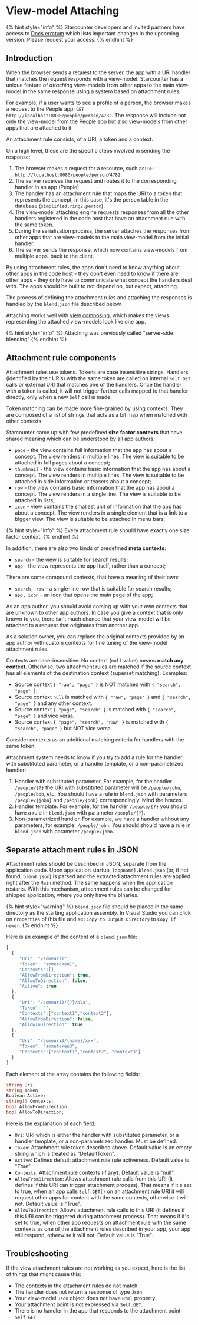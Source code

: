 # View-model Attaching

{% hint style="info" %}
Starcounter developers and invited partners have access to [Docs erratum](https://github.com/Starcounter/RebelsLounge/wiki/Docs-erratum) which lists important changes in the upcoming version. Please request your access.
{% endhint %}

## Introduction

When the browser sends a request to the server, the app with a URI handler that matches the request responds with a view-model. Starcounter has a unique feature of _attaching_ view-models from other apps to the main view-model in the same response using a system based on attachment rules.

For example, if a user wants to see a profile of a person, the browser makes a request to the People app: `GET http://localhost:8080/people/person/4782`. The response will include not only the view-model from the People app but also view-models from other apps that are attached to it.

An attachment rule consists, of a URI, a token and a context.

On a high level, these are the specific steps involved in sending the response:

1. The browser makes a request for a resource, such as:  `GET http://localhost:8080/people/person/4782`.
2. The server receives the request and routes it to the corresponding handler in an app \(People\).
3. The handler has an attachment rule that maps the URI to a token that represents the concept, in this case, it's the person table in the database \(`simplified.ring2.person`\). 
4. The view-model attaching engine requests responses from all the other handlers registered in the code host that have an attachment rule with the same token.
5. During the serialization process, the server attaches the responses from other apps that are view-models to the main view-model from the initial handler.
6. The server sends the response, which now contains view-models from multiple apps, back to the client.

By using attachment rules, the apps don't need to know anything about other apps in the code host - they don't even need to know if there are other apps - they only have to communicate what concept the handlers deal with. The apps should be built to not depend on, but expect, attaching.

The process of defining the attachment rules and attaching the responses is handled by the `blend.json` file described below.

Attaching works well with [view composing](view-composing.md), which makes the views representing the attached view-models look like one app.

{% hint style="info" %}
Attaching was previously called "server-side blending"
{% endhint %}

## Attachment rule components

Attachment rules use tokens. Tokens are case insensitive strings. Handlers \(identified by their URIs\) with the same token are called on internal `Self.GET` calls or external URI that matches one of the handlers. Once the handler with a token is called, it will not trigger further calls mapped to that handler directly, only when a new `Self` call is made.

Token matching can be made more fine-grained by using contexts. They are composed of a list of strings that acts as a bit map when matched with other contexts.

Starcounter came up with few predefined **size factor contexts** that have shared meaning which can be understood by all app authors:

* `page` - the view contains full information that the app has about a concept. The view renders in multiple lines. The view is suitable to be attached in full pages about a concept;
* `thumbnail` - the view contains basic information that the app has about a concept. The view renders in multiple lines. The view is suitable to be attached in side information or teasers about a concept;
* `row` - the view contains basic information that the app has about a concept. The view renders in a single line. The view is suitable to be attached in lists;
* `icon` - view contains the smallest unit of information that the app has about a concept. The view renders in a single element that is a link to a bigger view. The view is suitable to be attached in menu bars;

{% hint style="info" %}
Every attachment rule should have exactly one size factor context.
{% endhint %}

In addition, there are also two kinds of predefined **meta contexts**:

* `search` - the view is suitable for search results;
* `app` - the view represents the app itself, rather than a concept;

There are some compound contexts, that have a meaning of their own:

* `search, row` - a single-line row that is suitable for search results;
* `app, icon` - an icon that opens the main page of the app;

As an app author, you should avoid coming up with your own contexts that are unknown to other app authors. In case you give a context that is only known to you, there isn't much chance that your view-model will be attached to a request that originates from another app.

As a solution owner, you can replace the original contexts provided by an app author with custom contexts for fine tuning of the view-model attachment rules.

Contexts are case-insensitive. No context \(`null` value\) means **match any context**. Otherwise, two attachment rules are matched if the source context has all elements of the destination context \(superset matching\). Examples:

* Source context `{ "raw", "page" }` is NOT matched with `{ "search", "page" }`.
* Source context `null` is matched with `{ "raw", "page" }` and `{ "search", "page" }` and any other context.
* Source context `{ "page", "search" }` is matched with `{ "search", "page" }` and vice versa.
* Source context `{ "page", "search", "raw" }` is matched with `{ "search", "page" }` but NOT vice versa.

Consider contexts as an additional matching criteria for handlers with the same token.

Attachment system needs to know if you try to add a rule for the handler with substituted parameter, or a handler template, or a non-parametrized handler: 

1. Handler with substituted parameter. For example, for the handler `/people/{?}` the URI with substituted parameter will be `/people/john`, `/people/bob`, etc. You should have a rule in `blend.json` with parameters `/people/{john}` and `/people/{bob}` correspondingly. Mind the braces. 
2. Handler template. For example, for the handler `/people/{?}` you should have a rule in `blend.json` with parameter `/people/{?}`. 
3. Non-parametrized handler. For example, we have a handler without any parameters, for example, `/people/john`. You should should have a rule in `blend.json` with parameter `/people/john`.

## Separate attachment rules in JSON

Attachment rules should be described in JSON, separate from the application code. Upon application startup, `[appname].blend.json` \(or, if not found, `blend.json`\) is parsed and the extracted attachment rules are applied right after the `Main` method. The same happens when the application restarts. With this mechanism, attachment rules can be changed for shipped application, where you only have the binaries.

{% hint style="warning" %}
`blend.json` file should be placed in the same directory as the starting application assembly. In Visual Studio you can click on `Properties` of this file and set `Copy to Output Directory` to `Copy if newer`.
{% endhint %}

Here is an example of the content of a `blend.json` file:

```javascript
[
  {
     "Uri": "/someuri1",
     "Token": "sometoken1",
     "Contexts":[],
     "AllowFromDirection": true,
     "AllowToDirection": false,
     "Active": true
  },
  {
     "Uri": "/someuri2/{?}/bla",
     "Token": "",
     "Contexts":["context1","context2"],
     "AllowFromDirection": false,
     "AllowToDirection": true
  },
  {
     "Uri": "/someuri3/{name}/xxx",
     "Token": "sometoken3",
     "Contexts":["context1","context2", "context3"]
  }
]
```

Each element of the array contains the following fields:

```csharp
string Uri; 
string Token;
Boolean Active;
string[] Contexts;
bool AllowFromDirection;
bool AllowToDirection;
```

Here is the explanation of each field:

* `Uri`: URI which is either the handler with substituted parameter, or a handler template, or a non-parametrized handler. Must be defined.
* `Token`: Attachment rule token described above. Default value is an empty string which is treated as "DefaultToken".
* `Active`: Defines default attachment rule rule activeness. Default value is "True".
* `Contexts`: Attachment rule contexts \(if any\). Default value is "null".
* `AllowFromDirection`: Allows attachment rule calls from this URI \(it defines if this URI can trigger attachment process\). That means if it's set to true, when an app calls `Self.GET()` on an attachment rule URI it will request other apps for content with the same contexts, otherwise it will not. Default value is "True".
* `AllowToDirection`: Allows attachment rule calls to this URI \(it defines if this URI can be triggered during attachment process\). That means if it's set to true, when other app requests on attachment rule with the same contexts as one of the attachment rules described in your app, your app will respond, otherwise it will not. Default value is "True".

## Troubleshooting

If the view attachment rules are not working as you expect, here is the list of things that might cause this:

* The contexts in the attachment rules do not match.
* The handler does not return a response of type `Json`.
* Your view-model `Json` object does not have `Html` property.
* Your attachment point is not expressed via `Self.GET`.
* There is no handler in the app that responds to the attachment point `Self.GET`.

